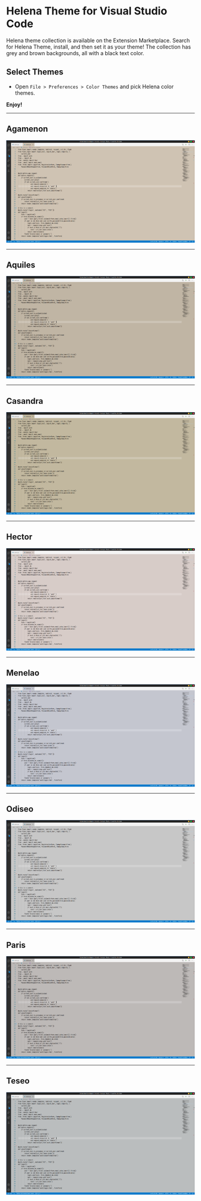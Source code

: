 # Helena Theme for Visual Studio Code

Helena theme collection is available on the Extension Marketplace. Search for Helena Theme, install, and then set it as your theme!
The collection has grey and brown backgrounds, all with a black text color.

## Select Themes

* Open `File > Preferences > Color Themes` and pick Helena color themes.

**Enjoy!**


---
## Agamenon

![Image of Agamenon](images/agamenon.png)

---
## Aquiles

![Image of Aquiles](images/aquiles.png)

---
## Casandra

![Image of Casandra](images/casandra.png)

---
## Hector

![Image of Hector](images/hector.png)

---
## Menelao

![Image of Menelao](images/menelao.png)

---
## Odiseo

![Image of Odiseo](images/odiseo.png)

---
## Paris

![Image of Paris](images/paris.png)

---
## Teseo

![Image of Teseo](images/teseo.png)
